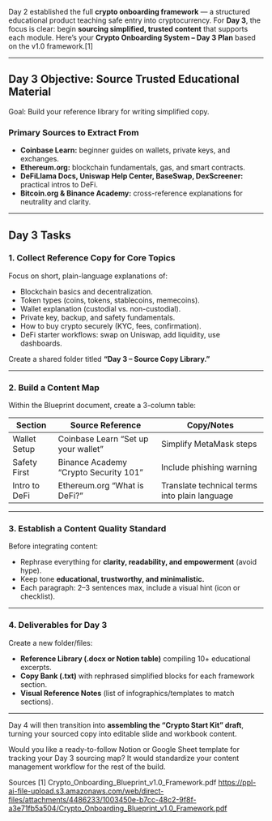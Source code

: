 Day 2 established the full **crypto onboarding framework** — a structured educational product teaching safe entry into cryptocurrency. For **Day 3**, the focus is clear: begin **sourcing simplified, trusted content** that supports each module. Here’s your **Crypto Onboarding System – Day 3 Plan** based on the v1.0 framework.[1]

***

## Day 3 Objective: Source Trusted Educational Material

Goal: Build your reference library for writing simplified copy.

### Primary Sources to Extract From
- **Coinbase Learn:** beginner guides on wallets, private keys, and exchanges.  
- **Ethereum.org:** blockchain fundamentals, gas, and smart contracts.  
- **DeFiLlama Docs, Uniswap Help Center, BaseSwap, DexScreener:** practical intros to DeFi.  
- **Bitcoin.org & Binance Academy:** cross-reference explanations for neutrality and clarity.

***

## Day 3 Tasks

### 1. Collect Reference Copy for Core Topics
Focus on short, plain-language explanations of:
- Blockchain basics and decentralization.  
- Token types (coins, tokens, stablecoins, memecoins).  
- Wallet explanation (custodial vs. non-custodial).  
- Private key, backup, and safety fundamentals.  
- How to buy crypto securely (KYC, fees, confirmation).  
- DeFi starter workflows: swap on Uniswap, add liquidity, use dashboards.  

Create a shared folder titled **“Day 3 – Source Copy Library.”**

***

### 2. Build a Content Map
Within the Blueprint document, create a 3-column table:

| Section | Source Reference | Copy/Notes |
|----------|------------------|-------------|
| Wallet Setup | Coinbase Learn “Set up your wallet” | Simplify MetaMask steps |
| Safety First | Binance Academy “Crypto Security 101” | Include phishing warning |
| Intro to DeFi | Ethereum.org “What is DeFi?” | Translate technical terms into plain language |

***

### 3. Establish a Content Quality Standard
Before integrating content:
- Rephrase everything for **clarity, readability, and empowerment** (avoid hype).  
- Keep tone **educational, trustworthy, and minimalistic.**  
- Each paragraph: 2–3 sentences max, include a visual hint (icon or checklist).

***

### 4. Deliverables for Day 3
Create a new folder/files:
- **Reference Library (.docx or Notion table)** compiling 10+ educational excerpts.  
- **Copy Bank (.txt)** with rephrased simplified blocks for each framework section.  
- **Visual Reference Notes** (list of infographics/templates to match sections).

***

Day 4 will then transition into **assembling the “Crypto Start Kit” draft**, turning your sourced copy into editable slide and workbook content.

Would you like a ready-to-follow Notion or Google Sheet template for tracking your Day 3 sourcing map? It would standardize your content management workflow for the rest of the build.

Sources
[1] Crypto_Onboarding_Blueprint_v1.0_Framework.pdf https://ppl-ai-file-upload.s3.amazonaws.com/web/direct-files/attachments/4486233/1003450e-b7cc-48c2-9f8f-a3e71fb5a504/Crypto_Onboarding_Blueprint_v1.0_Framework.pdf

